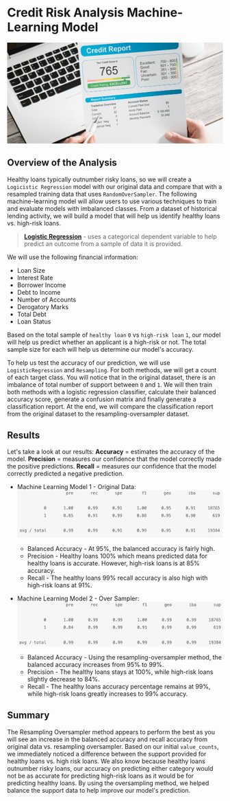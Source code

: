 # Credit Risk Analysis Machine-Learning Model
![machinelearning](images/credit_report.jpg)

## Overview of the Analysis

 Healthy loans typically outnumber risky loans, so we will create a `Logicistic Regression` model with our original data and compare that with a resampled training data that uses `RandomOverSampler`.  The following machine-learning model will allow users to use various techniques to train and evaluate models with imbalanced classes.  From a dataset of historical lending activity, we will build a model that will help us identify healthy loans vs. high-risk loans. 

  > **[Logistic Regression](https://towardsdatascience.com/logistic-regression-detailed-overview-46c4da4303bc)** - uses a categorical dependent variable to help predict an outcome from a sample of data it is provided.

We will use the following financial information:

* Loan Size
* Interest Rate
* Borrower Income
* Debt to Income
* Number of Accounts
* Derogatory Marks
* Total Debt
* Loan Status

Based on the total sample of `healthy loan` `0` vs `high-risk loan` `1`, our model will help us predict whether an applicant is a high-risk or not.  The total sample size for each will help us determine our model's accuracy.

To help us test the accuracy of our prediction, we will use `LogisticRegression` and `Resampling`.  For both methods, we will get a count of each target class.  You will notice that in the original dataset, there is an imbalance of total number of support between `0` and `1`.  We will then train both methods with a logistic regression classifier, calculate their balanced accuracy score, generate a confusion matrix and finally generate a classification report.  At the end, we will compare the classification report from the original dataset to the resampling-oversampler dataset.

## Results

Let's take a look at our results:
  **Accuracy** = estimates the accuracy of the model.
  **Precision** = measures our confidence that the model correctly made the positive predictions.
  **Recall** = measures our confidence that the model correctly predicted a negative prediction.


* Machine Learning Model 1 - Original Data:
![original](images/original_report.jpg)
  * Balanced Accuracy - At 95%, the balanced accuracy is fairly high.
  * Precision - Healthy loans 100% which means predicted data for healthy loans is accurate.  However, high-risk loans is at 85% accuracy.
  * Recall - The healthy loans 99% recall accuracy is also high with high-risk loans at 91%.


* Machine Learning Model 2 - Over Sampler:
![imbalanced](images/imbalanced_report.jpg)
  * Balanced Accuracy - Using the resampling-oversampler method, the balanced accuracy increases from 95% to 99%.
  * Precision - The healthy loans stays at 100%, while high-risk loans slightly decrease to 84%.
  * Recall - The healthy loans accuracy percentage remains at 99%, while high-risk loans greatly increases to 99% accuracy.

## Summary

The Resampling Oversampler method appears to perform the best as you will see an increase in the balanced accuracy and recall accuracy from original data vs. resampling oversampler.  Based on our initial `value_counts`, we immediately noticed a difference between the support provided for healthy loans vs. high risk loans.  We also know because healthy loans outnumber risky loans, our accuracy on predicting either category would not be as accurate for predicting high-risk loans as it would be for predicting healthy loans.  By using the oversampling method, we helped balance the support data to help improve our model's prediction.
